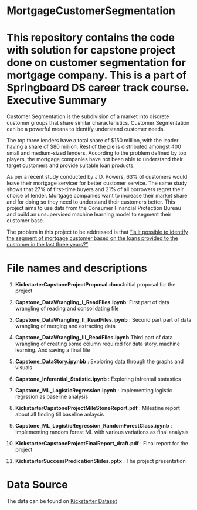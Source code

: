 # MortgageCustomerSegmentation
This repository contains the code with solution for capstone project done on customer segmentation for mortgage company. This is a part of Springboard DS career track course.
Executive Summary
==================
Customer Segmentation is the subdivision of a market into discrete customer groups that share similar characteristics. Customer Segmentation can be a powerful means to identify understand customer needs. 

The top three lenders have a total share of $150 million, with the leader having a share of $80 million. Rest of the pie is distributed amongst 400 small and medium-sized lenders.
According to the problem defined by top players, the mortgage companies have not been able to understand their target customers and provide suitable loan products.

As per a recent study conducted by J.D. Powers, 63% of customers would leave their mortgage servicer for better customer service. The same study shows that 27% of first-time buyers and 21% of all borrowers regret their choice of lender.
Mortgage companies want to increase their market share and for doing so they need to understand their customers better. This project aims to use data from the Consumer Financial Protection Bureau and build an unsupervised machine learning model to segment their customer base.   

The problem in this project to be addressed is that <u>“Is it possible to identify the segment of mortgage customer based on the loans provided to the customer in the last three years?” </u>



File names and descriptions
===========================
1. **KickstarterCapstoneProjectProposal.docx**:Initial proposal for the project

2. **Capstone_DataWrangling_I_ReadFiles.ipynb**: First part of data wrangling of reading and consolidating file

3. **Capstone_DataWrangling_II_ReadFiles.ipynb** : Second part part of data wrangling of merging and extracting data 

4. **Capstone_DataWrangling_III_ReadFiles.ipynb** Third part of data wrangling of creating some column required for data story, machine learning. And saving a final file

5. **Capstone_DataStory.ipynbb** : Exploring data through the graphs and visuals

6. **Capstone_Inferential_Statistic.ipynb** : Exploring infrentail statastics 

7. **Capstone_ML_LogisticRegression.ipynb** : Implementing logistic regrssion as baseline analysis

8. **KickstarterCapstoneProjectMileStoneReport.pdf** : Milestine report about all finding till baseline anlaysis

9. **Capstone_ML_LogisticRegression_RandomForestClass.ipynb** : Implementing random forest ML with various variations as final analysis

10. **KickstarterCapstoneProjectFinalReport_draft.pdf** : Final report for the project

11. **KickstarterSuccessPredicationSlides.pptx** : The project presentation



Data Source
===========================

The data can be found on [Kickstarter Dataset](https://webrobots.io/kickstarter-datasets)
